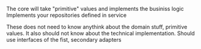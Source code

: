 The core will take "primitive" values and implements the businiss logic
Implements your repositories defined in service

These does not need to know anythink about the domain stuff, primitive values.
It also should not know about the technical implementation.
Should use interfaces of the fist, secondary adapters

